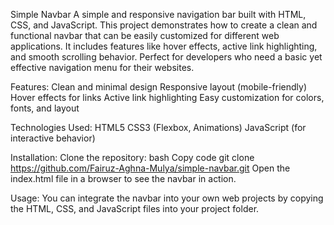 Simple Navbar
A simple and responsive navigation bar built with HTML, CSS, and JavaScript. This project demonstrates how to create a clean and functional navbar that can be easily customized for different web applications. It includes features like hover effects, active link highlighting, and smooth scrolling behavior. Perfect for developers who need a basic yet effective navigation menu for their websites.


Features:
Clean and minimal design
Responsive layout (mobile-friendly)
Hover effects for links
Active link highlighting
Easy customization for colors, fonts, and layout


Technologies Used:
HTML5
CSS3 (Flexbox, Animations)
JavaScript (for interactive behavior)


Installation:
Clone the repository:
bash
Copy code
git clone https://github.com/Fairuz-Aghna-Mulya/simple-navbar.git
Open the index.html file in a browser to see the navbar in action.


Usage:
You can integrate the navbar into your own web projects by copying the HTML, CSS, and JavaScript files into your project folder.
